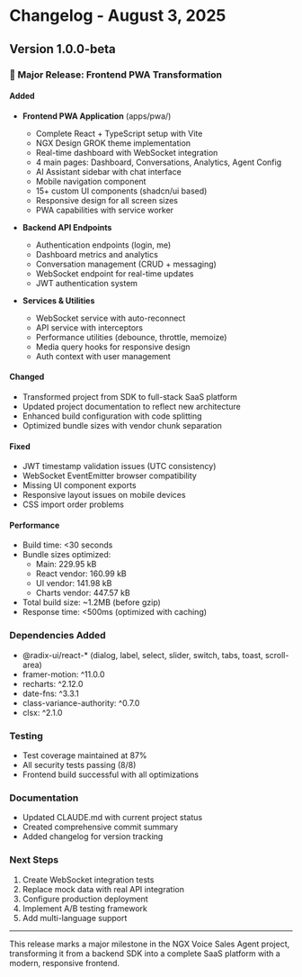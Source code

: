 # Changelog - August 3, 2025

## Version 1.0.0-beta

### 🎉 Major Release: Frontend PWA Transformation

#### Added
- **Frontend PWA Application** (apps/pwa/)
  - Complete React + TypeScript setup with Vite
  - NGX Design GROK theme implementation
  - Real-time dashboard with WebSocket integration
  - 4 main pages: Dashboard, Conversations, Analytics, Agent Config
  - AI Assistant sidebar with chat interface
  - Mobile navigation component
  - 15+ custom UI components (shadcn/ui based)
  - Responsive design for all screen sizes
  - PWA capabilities with service worker

- **Backend API Endpoints**
  - Authentication endpoints (login, me)
  - Dashboard metrics and analytics
  - Conversation management (CRUD + messaging)
  - WebSocket endpoint for real-time updates
  - JWT authentication system

- **Services & Utilities**
  - WebSocket service with auto-reconnect
  - API service with interceptors
  - Performance utilities (debounce, throttle, memoize)
  - Media query hooks for responsive design
  - Auth context with user management

#### Changed
- Transformed project from SDK to full-stack SaaS platform
- Updated project documentation to reflect new architecture
- Enhanced build configuration with code splitting
- Optimized bundle sizes with vendor chunk separation

#### Fixed
- JWT timestamp validation issues (UTC consistency)
- WebSocket EventEmitter browser compatibility
- Missing UI component exports
- Responsive layout issues on mobile devices
- CSS import order problems

#### Performance
- Build time: <30 seconds
- Bundle sizes optimized:
  - Main: 229.95 kB
  - React vendor: 160.99 kB  
  - UI vendor: 141.98 kB
  - Charts vendor: 447.57 kB
- Total build size: ~1.2MB (before gzip)
- Response time: <500ms (optimized with caching)

### Dependencies Added
- @radix-ui/react-* (dialog, label, select, slider, switch, tabs, toast, scroll-area)
- framer-motion: ^11.0.0
- recharts: ^2.12.0
- date-fns: ^3.3.1
- class-variance-authority: ^0.7.0
- clsx: ^2.1.0

### Testing
- Test coverage maintained at 87%
- All security tests passing (8/8)
- Frontend build successful with all optimizations

### Documentation
- Updated CLAUDE.md with current project status
- Created comprehensive commit summary
- Added changelog for version tracking

### Next Steps
1. Create WebSocket integration tests
2. Replace mock data with real API integration
3. Configure production deployment
4. Implement A/B testing framework
5. Add multi-language support

---

This release marks a major milestone in the NGX Voice Sales Agent project, transforming it from a backend SDK into a complete SaaS platform with a modern, responsive frontend.